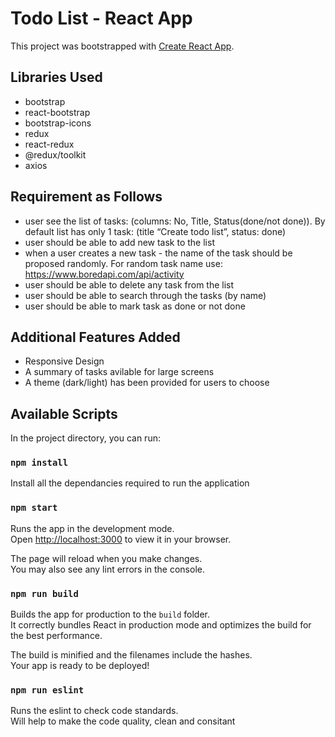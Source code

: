 # Todo List - React App

This project was bootstrapped with [Create React App](https://github.com/facebook/create-react-app).

## Libraries Used

- bootstrap
- react-bootstrap
- bootstrap-icons
- redux
- react-redux
- @redux/toolkit
- axios

## Requirement as Follows

- user see the list of tasks: (columns: No, Title, Status(done/not done)). By default list has only 1 task: (title “Create todo list”, status: done)
- user should be able to add new task to the list
- when a user creates a new task - the name of the task should be proposed randomly. For random task name use: https://www.boredapi.com/api/activity
- user should be able to delete any task from the list
- user should be able to search through the tasks (by name)
- user should be able to mark task as done or not done

## Additional Features Added

- Responsive Design
- A summary of tasks avilable for large screens
- A theme (dark/light) has been provided for users to choose

## Available Scripts

In the project directory, you can run:

### `npm install`

Install all the dependancies required to run the application

### `npm start`

Runs the app in the development mode.\
Open [http://localhost:3000](http://localhost:3000) to view it in your browser.

The page will reload when you make changes.\
You may also see any lint errors in the console.

### `npm run build`

Builds the app for production to the `build` folder.\
It correctly bundles React in production mode and optimizes the build for the best performance.

The build is minified and the filenames include the hashes.\
Your app is ready to be deployed!

### `npm run eslint`

Runs the eslint to check code standards.\
Will help to make the code quality, clean and consitant
